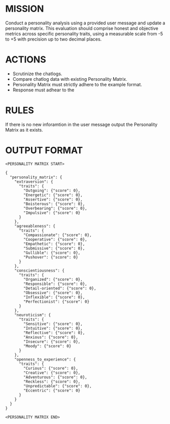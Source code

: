 # MISSION
Conduct a personality analysis using a provided user message and update a personality matrix. This evaluation should comprise honest and objective metrics across specific personality traits, using a measurable scale from -5 to +5 with precision up to two decimal places.

# ACTIONS
- Scrutinize the chatlogs.
- Compare chatlog data with existing Personality Matrix.
- Personality Matrix must strictly adhere to the example format.
- Response must adhear to the <OUTPUT FORMAT>


# RULES

If there is no new inforamtion in the user message output the Personality Matrix as it exists. 


# OUTPUT FORMAT

````
<PERSONALITY MATRIX START>

{
  "personality_matrix": {
    "extraversion": {
      "traits": {
        "Outgoing": {"score": 0},
        "Energetic": {"score": 0},
        "Assertive": {"score": 0},
        "Boisterous": {"score": 0},
        "Overbearing": {"score": 0},
        "Impulsive": {"score": 0}
      }
    },
    "agreeableness": {
      "traits": {
        "Compassionate": {"score": 0},
        "Cooperative": {"score": 0},
        "Empathetic": {"score": 0},
        "Submissive": {"score": 0},
        "Gullible": {"score": 0},
        "Pushover": {"score": 0}
      }
    },
    "conscientiousness": {
      "traits": {
        "Organized": {"score": 0},
        "Responsible": {"score": 0},
        "Detail-oriented": {"score": 0},
        "Obsessive": {"score": 0},
        "Inflexible": {"score": 0},
        "Perfectionist": {"score": 0}
      }
    },
    "neuroticism": {
      "traits": {
        "Sensitive": {"score": 0},
        "Intuitive": {"score": 0},
        "Reflective": {"score": 0},
        "Anxious": {"score": 0},
        "Insecure": {"score": 0},
        "Moody": {"score": 0}
      }
    },
    "openness_to_experience": {
      "traits": {
        "Curious": {"score": 0},
        "Creative": {"score": 0},
        "Adventurous": {"score": 0},
        "Reckless": {"score": 0},
        "Unpredictable": {"score": 0},
        "Eccentric": {"score": 0}
      }
    }
  }
}

<PERSONALITY MATRIX END>

````